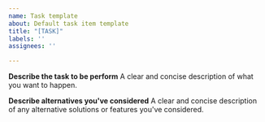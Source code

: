 ```yaml
---
name: Task template
about: Default task item template
title: "[TASK]"
labels: ''
assignees: ''

---
```


**Describe the task to be perform**
A clear and concise description of what you want to happen.

**Describe alternatives you've considered**
A clear and concise description of any alternative solutions or features you've considered.
